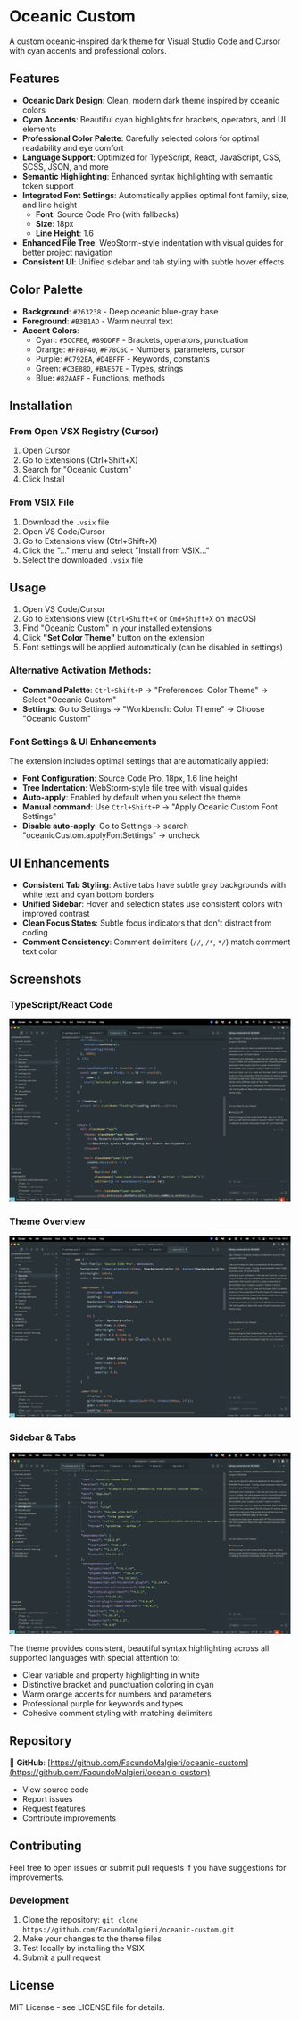 # Oceanic Custom

A custom oceanic-inspired dark theme for Visual Studio Code and Cursor with cyan accents and professional colors.

## Features

- **Oceanic Dark Design**: Clean, modern dark theme inspired by oceanic colors
- **Cyan Accents**: Beautiful cyan highlights for brackets, operators, and UI elements
- **Professional Color Palette**: Carefully selected colors for optimal readability and eye comfort
- **Language Support**: Optimized for TypeScript, React, JavaScript, CSS, SCSS, JSON, and more
- **Semantic Highlighting**: Enhanced syntax highlighting with semantic token support
- **Integrated Font Settings**: Automatically applies optimal font family, size, and line height
  - **Font**: Source Code Pro (with fallbacks)
  - **Size**: 18px
  - **Line Height**: 1.6
- **Enhanced File Tree**: WebStorm-style indentation with visual guides for better project navigation
- **Consistent UI**: Unified sidebar and tab styling with subtle hover effects

## Color Palette

- **Background**: `#263238` - Deep oceanic blue-gray base
- **Foreground**: `#B3B1AD` - Warm neutral text
- **Accent Colors**:
  - Cyan: `#5CCFE6`, `#89DDFF` - Brackets, operators, punctuation
  - Orange: `#FF8F40`, `#F78C6C` - Numbers, parameters, cursor
  - Purple: `#C792EA`, `#D4BFFF` - Keywords, constants
  - Green: `#C3E88D`, `#BAE67E` - Types, strings
  - Blue: `#82AAFF` - Functions, methods

## Installation

### From Open VSX Registry (Cursor)
1. Open Cursor
2. Go to Extensions (Ctrl+Shift+X)
3. Search for "Oceanic Custom"
4. Click Install

### From VSIX File
1. Download the `.vsix` file
2. Open VS Code/Cursor
3. Go to Extensions view (Ctrl+Shift+X)
4. Click the "..." menu and select "Install from VSIX..."
5. Select the downloaded `.vsix` file

## Usage

1. Open VS Code/Cursor
2. Go to Extensions view (`Ctrl+Shift+X` or `Cmd+Shift+X` on macOS)
3. Find "Oceanic Custom" in your installed extensions
4. Click **"Set Color Theme"** button on the extension
5. Font settings will be applied automatically (can be disabled in settings)

### Alternative Activation Methods:
- **Command Palette**: `Ctrl+Shift+P` → "Preferences: Color Theme" → Select "Oceanic Custom"
- **Settings**: Go to Settings → "Workbench: Color Theme" → Choose "Oceanic Custom"

### Font Settings & UI Enhancements

The extension includes optimal settings that are automatically applied:
- **Font Configuration**: Source Code Pro, 18px, 1.6 line height
- **Tree Indentation**: WebStorm-style file tree with visual guides
- **Auto-apply**: Enabled by default when you select the theme
- **Manual command**: Use `Ctrl+Shift+P` → "Apply Oceanic Custom Font Settings"
- **Disable auto-apply**: Go to Settings → search "oceanicCustom.applyFontSettings" → uncheck

## UI Enhancements

- **Consistent Tab Styling**: Active tabs have subtle gray backgrounds with white text and cyan bottom borders
- **Unified Sidebar**: Hover and selection states use consistent colors with improved contrast
- **Clean Focus States**: Subtle focus indicators that don't distract from coding
- **Comment Consistency**: Comment delimiters (`//`, `/*`, `*/`) match comment text color

## Screenshots

### TypeScript/React Code
![TypeScript Example](screenshots/typescript-example.png)

### Theme Overview
![Theme Overview](screenshots/theme-overview.png)

### Sidebar & Tabs
![UI Elements](screenshots/ui-elements.png)

The theme provides consistent, beautiful syntax highlighting across all supported languages with special attention to:
- Clear variable and property highlighting in white
- Distinctive bracket and punctuation coloring in cyan
- Warm orange accents for numbers and parameters
- Professional purple for keywords and types
- Cohesive comment styling with matching delimiters

## Repository

🌊 **GitHub**: [https://github.com/FacundoMalgieri/oceanic-custom](https://github.com/FacundoMalgieri/oceanic-custom)

- View source code
- Report issues
- Request features
- Contribute improvements

## Contributing

Feel free to open issues or submit pull requests if you have suggestions for improvements.

### Development

1. Clone the repository: `git clone https://github.com/FacundoMalgieri/oceanic-custom.git`
2. Make your changes to the theme files
3. Test locally by installing the VSIX
4. Submit a pull request

## License

MIT License - see LICENSE file for details.